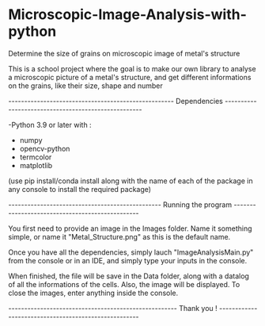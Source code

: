 # Microscopic-Image-Analysis-with-python
Determine the size of grains on microscopic image of metal's structure

This is a school project where the goal is to make our own library to analyse a microscopic picture of a metal's structure, 
and get different informations on the grains, like their size, shape and number

---------------------------------------------------- Dependencies ----------------------------------------------------

-Python 3.9 or later with :

  - numpy  
  - opencv-python  
  - termcolor  
  - matplotlib  

(use pip install/conda install along with the name of each of the package in any console to install the required package)


------------------------------------------------ Running the program ------------------------------------------------

You first need to provide an image in the Images folder. Name it something simple, or name it "Metal_Structure.png" as this is the default name. 

Once you have all the dependencies, simply lauch "ImageAnalysisMain.py" from the console or in an IDE, and simply type your inputs in the console.

When finished, the file will be save in the Data folder, along with a datalog of all the informations of the cells. Also, the image will be displayed.
To close the images, enter anything inside the console.

----------------------------------------------------- Thank you ! -----------------------------------------------------

